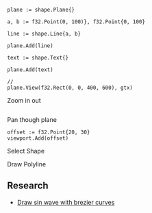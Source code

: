 


```
plane := shape.Plane{}

a, b := f32.Point(0, 100)}, f32.Point{0, 100}

line := shape.Line{a, b}

plane.Add(line)

text := shape.Text{}

plane.Add(text)

// 
plane.View(f32.Rect(0, 0, 400, 600), gtx)

```

Zoom in out 

```

```

Pan though plane

```
offset := f32.Point{20, 30}
viewport.Add(offset)
```

Select Shape

Draw Polyline

## Research

* [Draw sin wave with brezier curves](https://stackoverflow.com/questions/29022438/how-to-approximate-a-half-cosine-curve-with-bezier-paths-in-svg)
